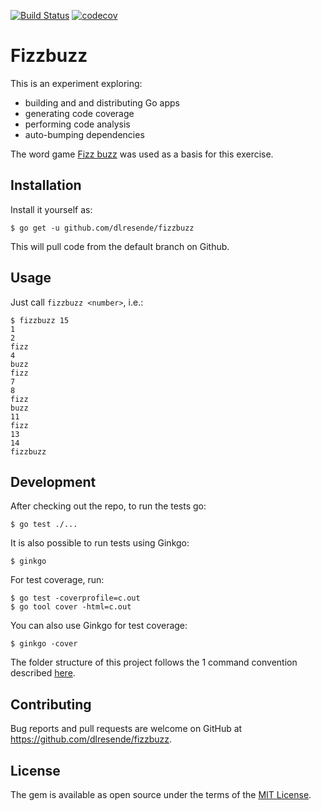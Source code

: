 [![Build Status](https://travis-ci.com/dlresende/fizzbuzz-go.svg?branch=main)](https://travis-ci.com/dlresende/fizzbuzz-go)
[![codecov](https://codecov.io/gh/dlresende/fizzbuzz-go/branch/main/graph/badge.svg)](https://codecov.io/gh/dlresende/fizzbuzz-go)

# Fizzbuzz

This is an experiment exploring:
- building and and distributing Go apps
- generating code coverage
- performing code analysis
- auto-bumping dependencies

The word game [Fizz buzz](https://en.wikipedia.org/wiki/Fizz_buzz) was used as a basis for this exercise.

## Installation

Install it yourself as:

```
$ go get -u github.com/dlresende/fizzbuzz
```

This will pull code from the default branch on Github.

## Usage

Just call `fizzbuzz <number>`, i.e.:

```shell
$ fizzbuzz 15
1
2
fizz
4
buzz
fizz
7
8
fizz
buzz
11
fizz
13
14
fizzbuzz
```

## Development

After checking out the repo, to run the tests go:

```
$ go test ./... 
```

It is also possible to run tests using Ginkgo:

```
$ ginkgo
```

For test coverage, run:

```
$ go test -coverprofile=c.out
$ go tool cover -html=c.out
```

You can also use Ginkgo for test coverage:

```
$ ginkgo -cover
```

The folder structure of this project follows the 1 command convention described [here](https://flaviocopes.com/go-filesystem-structure/).

## Contributing

Bug reports and pull requests are welcome on GitHub at https://github.com/dlresende/fizzbuzz.


## License

The gem is available as open source under the terms of the [MIT License](https://opensource.org/licenses/MIT).


